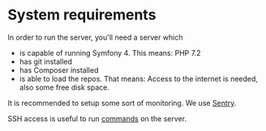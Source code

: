# System requirements

In order to run the server, you'll need a server which

* is capable of running Symfony 4. This means: PHP 7.2
* has git installed
* has Composer installed
* is able to load the repos. That means: Access to the internet is needed, also some free disk space.

It is recommended to setup some sort of monitoring. We use [Sentry](https://sentry.io).

SSH access is useful to run [commands](commands.md) on the server.
